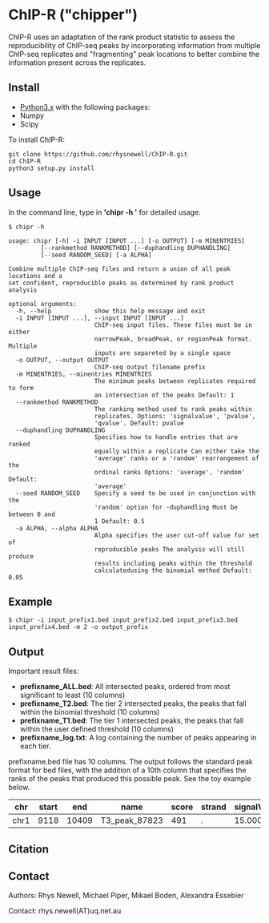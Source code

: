 ChIP-R ("chipper")
=========

ChIP-R uses an adaptation of the rank product statistic to assess the reproducibility of ChIP-seq peaks by incorporating information from multiple ChIP-seq replicates and "fragmenting" peak locations to better combine the information present across the replicates.

Install
-------

- [Python3.x](https://www.python.org/getit/) with the following packages:
- Numpy
- Scipy

To install ChIP-R:

    git clone https://github.com/rhysnewell/ChIP-R.git
    cd ChIP-R
    python3 setup.py install



Usage
-----

In the command line, type in **'chipr -h '** for detailed usage.

    $ chipr -h
    
    usage: chipr [-h] -i INPUT [INPUT ...] [-o OUTPUT] [-m MINENTRIES]
             [--rankmethod RANKMETHOD] [--duphandling DUPHANDLING]
             [--seed RANDOM_SEED] [-a ALPHA]

    Combine multiple ChIP-seq files and return a union of all peak locations and a
    set confident, reproducible peaks as determined by rank product analysis

    optional arguments:
      -h, --help            show this help message and exit
      -i INPUT [INPUT ...], --input INPUT [INPUT ...]
                            ChIP-seq input files. These files must be in either
                            narrowPeak, broadPeak, or regionPeak format. Multiple
                            inputs are separeted by a single space
      -o OUTPUT, --output OUTPUT
                            ChIP-seq output filename prefix
      -m MINENTRIES, --minentries MINENTRIES
                            The minimum peaks between replicates required to form
                            an intersection of the peaks Default: 1
      --rankmethod RANKMETHOD
                            The ranking method used to rank peaks within
                            replicates. Options: 'signalvalue', 'pvalue',
                            'qvalue'. Default: pvalue
      --duphandling DUPHANDLING
                            Specifies how to handle entries that are ranked
                            equally within a replicate Can either take the
                            'average' ranks or a 'random' rearrangement of the
                            ordinal ranks Options: 'average', 'random' Default:
                            'average'
      --seed RANDOM_SEED    Specify a seed to be used in conjunction with the
                            'random' option for -duphandling Must be between 0 and
                            1 Default: 0.5
      -a ALPHA, --alpha ALPHA
                            Alpha specifies the user cut-off value for set of
                            reproducible peaks The analysis will still produce
                            results including peaks within the threshold
                            calculatedusing the binomial method Default: 0.05



Example
------
    $ chipr -i input_prefix1.bed input_prefix2.bed input_prefix3.bed input_prefix4.bed -m 2 -o output_prefix   

Output
------

Important result files:

- **prefixname_ALL.bed**: All intersected peaks, ordered from most significant to least (10 columns)
- **prefixname_T2.bed**: The tier 2 intersected peaks, the peaks that fall within the binomial threshold (10 columns)
- **prefixname_T1.bed**: The tier 1 intersected peaks, the peaks that fall within the user defined threshold (10 columns)
- **prefixname_log.txt**: A log containing the number of peaks appearing in each tier.


prefixname.bed file has 10 columns. The output follows the standard peak format for bed files, with the addition of a 10th column that specifies the ranks of the peaks that produced this possible peak. See the toy example below.

|chr |start|end  |name |score |strand  |signalValue |p-value |q-value|
|----|-----|-----|----|------|-----|------|------|------|
|chr1|9118 |10409|T3_peak_87823|	491|	.	|15.000000	| 0.113938|0.712353	|


Citation
--------




Contact
-------

Authors: Rhys Newell, Michael Piper, Mikael Boden, Alexandra Essebier

Contact:  rhys.newell(AT)uq.net.au
